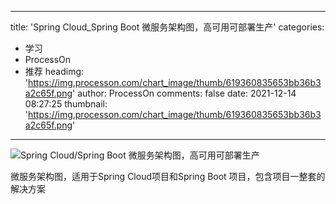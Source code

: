 
---
title: 'Spring Cloud_Spring Boot 微服务架构图，高可用可部署生产'
categories: 
 - 学习
 - ProcessOn
 - 推荐
headimg: 'https://img.processon.com/chart_image/thumb/619360835653bb36b3a2c65f.png'
author: ProcessOn
comments: false
date: 2021-12-14 08:27:25
thumbnail: 'https://img.processon.com/chart_image/thumb/619360835653bb36b3a2c65f.png'
---

<div>   
<img class="thumb" alt="Spring Cloud/Spring Boot 微服务架构图，高可用可部署生产" src="https://img.processon.com/chart_image/thumb/619360835653bb36b3a2c65f.png" referrerpolicy="no-referrer">
<p>微服务架构图，适用于Spring Cloud项目和Spring Boot 项目，包含项目一整套的解决方案</p>  
</div>
            